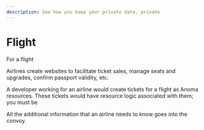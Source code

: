 ```yaml
---
description: See how you keep your private data, private
---
```


# Flight

For a flight

Airlines create websites to facilitate ticket sales, manage seats and upgrades, confirm passport validity, etc.



A developer working for an airline would create tickets for a flight as Anoma resources. These tickets would have resource logic associated with them; you must be&#x20;

All the additional information that an airline needs to know goes into the convoy.&#x20;

